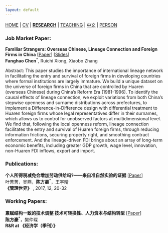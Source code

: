 ```yaml
---
layout: default
---
```


[HOME](./index.md) | [CV](./assets/FanghaoChen_AcademiaCV_eng-210821.pdf) | [**RESEARCH**](./) | [TEACHING](./teaching.md) | [中文](./Chinese.md) | [PERSON](./person.md)

### Job Market Paper:

**Familiar Strangers: Overseas Chinese, Lineage Connection and Foreign Firms in China** [[Paper](./assets/JMP_210811.pdf)] [[Slides](./assets/familiar_stranger_slides_210703.pdf)]<br/>
**Fanghao Chen**<sup>*</sup>, Ruichi Xiong, Xiaobo Zhang

Abstract: This paper studies the importance of international lineage network in facilitating the entry and survival of foreign firms in developing countries where formal institutions are largely immature. We build a unique dataset on the universe of foreign firms in China that are controlled by Huaren (overseas Chinese) during China’s Reform Era (1981-1996). To identify the causal effects of lineage connection, we exploit variations from both China’s stepwise openness and surname distributions across prefectures, to implement a Difference-in-Difference design with differential treatment to Huaren foreign firms whose legal representatives differ in their surnames, which allows us to control for unobserved factors at multidimensional level. We find that, following the local openness reform, lineage connection facilitates the entry and survival of Huaren foreign firms, through reducing information frictions, securing property right, and smoothing contract enforcement. And the lineage-driven FDI brings about an array of long-term economic benefits, including greater GDP growth, wage level, innovation, non-Huaren FDI inflows, export and import.

### Publications:
  
**个人所得税减免会增加劳动供给吗?——来自准自然实验的证据** [[Paper](./http://www.cnki.com.cn/Article/CJFDTOTAL-GLSJ201712009.htm)] <br/>
叶菁菁，吴燕，**陈方豪**<sup>*</sup>，王宇晴 <br/>
**《管理世界》** , 2017, 12, 20-32

### Working Papers:

**禀赋结构一致的技术调整 技术可转换性、人力资本与结构转型** [[Paper](./http://www.cnki.com.cn/Article/CJFDTOTAL-GLSJ201712009.htm)] <br/>
**陈方豪**<sup>*</sup>，樊仲琛 <br/>
**R&R at 《经济学（季刊）》** 
